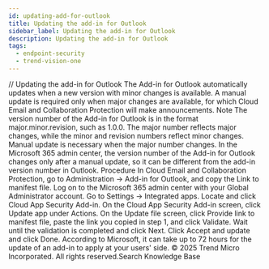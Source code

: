 ```yaml
---
id: updating-add-for-outlook
title: Updating the add-in for Outlook
sidebar_label: Updating the add-in for Outlook
description: Updating the add-in for Outlook
tags:
  - endpoint-security
  - trend-vision-one
---
```


/*<![CDATA[*/ $('#title').html($('meta[name=map-description]').attr('content')); /*]]>*/ Updating the add-in for Outlook The Add-in for Outlook automatically updates when a new version with minor changes is available. A manual update is required only when major changes are available, for which Cloud Email and Collaboration Protection will make announcements. Note The version number of the Add-in for Outlook is in the format major.minor.revision, such as 1.0.0. The major number reflects major changes, while the minor and revision numbers reflect minor changes. Manual update is necessary when the major number changes. In the Microsoft 365 admin center, the version number of the Add-in for Outlook changes only after a manual update, so it can be different from the add-in version number in Outlook. Procedure In Cloud Email and Collaboration Protection, go to Administration → Add-in for Outlook, and copy the Link to manifest file. Log on to the Microsoft 365 admin center with your Global Administrator account. Go to Settings → Integrated apps. Locate and click Cloud App Security Add-in. On the Cloud App Security Add-in screen, click Update app under Actions. On the Update file screen, click Provide link to manifest file, paste the link you copied in step 1, and click Validate. Wait until the validation is completed and click Next. Click Accept and update and click Done. According to Microsoft, it can take up to 72 hours for the update of an add-in to apply at your users' side. © 2025 Trend Micro Incorporated. All rights reserved.Search Knowledge Base